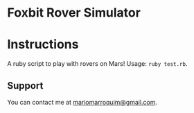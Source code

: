 # Foxbit Rover Simulator

# Instructions
A ruby script to play with rovers on Mars! Usage: `ruby test.rb`.

## Support
You can contact me at mariomarroquim@gmail.com.
